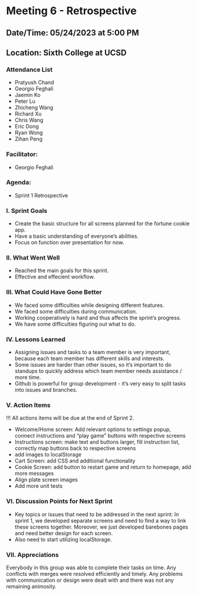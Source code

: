 # Meeting 6 - Retrospective
## Date/Time: 05/24/2023 at 5:00 PM
## Location: Sixth College at UCSD

### Attendance List
- Pratyush Chand
- Georgio Feghali
- Jaemin Ko
- Peter Lu
- Zhicheng Wang
- Richard Xu
- Chris Wang
- Eric Dong
- Ryan Wong
- Zihan Peng

### Facilitator: 
- Georgio Feghali

### Agenda:
- Sprint 1 Retrospective

### I. Sprint Goals
-  Create the basic structure for all screens planned for the fortune cookie app.
-  Have a basic understanding of everyone’s abilities.
-  Focus on function over presentation for now.

### II. What Went Well
- Reached the main goals for this sprint.
- Effective and effecient workflow.

### III. What Could Have Gone Better
- We faced some difficulties while designing different features.
- We faced some difficulties during communication.
- Working cooperatively is hard and thus affects the sprint’s progress.
- We have some difficulties figuring out what to do.

### IV. Lessons Learned
- Assigning issues and tasks to a team member is very important, because each team member has different skills and interests.
- Some issues are harder than other issues, so it’s important to do standups to quickly address which team member needs assistance / more time.
- Github is powerful for group development - it’s very easy to split tasks into issues and branches.

### V. Action Items
!!! All actions items will be due at the end of Sprint 2.
- Welcome/Home screen: Add relevant options to settings popup, connect instructions and “play game” buttons with respective screens
- Instructions screen: make text and buttons larger, fill instruction list, correctly map buttons back to respective screens
- add images to localStorage
- Cart Screen: add CSS and additional functionality
- Cookie Screen: add button to restart game and return to homepage, add more messages
- Align plate screen images
- Add more unit tests

### VI. Discussion Points for Next Sprint
- Key topics or issues that need to be addressed in the next sprint: In sprint 1, we developed separate screens and need to find a way to link these screens together. Moreover, we just developed barebones pages and need better design for each screen.
- Also need to start utilizing localStorage.

### VII. Appreciations
Everybody in this group was able to complete their tasks on time. Any conflicts with merges were resolved efficiently and timely. Any problems with communication or design were dealt with and there was not any remaining animosity.
